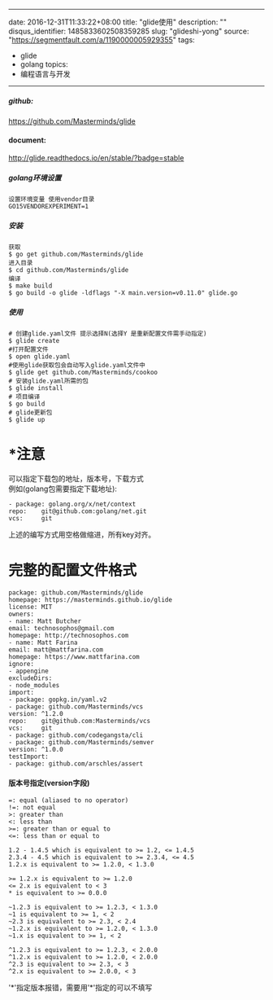
---
date: 2016-12-31T11:33:22+08:00
title: "glide使用"
description: ""
disqus_identifier: 1485833602508359285
slug: "glideshi-yong"
source: "https://segmentfault.com/a/1190000005929355"
tags: 
- glide 
- golang 
topics:
- 编程语言与开发
---

##### github:

<https://github.com/Masterminds/glide>

#### document:

<http://glide.readthedocs.io/en/stable/?badge=stable>

##### golang环境设置

    设置环境变量 使用vendor目录
    GO15VENDOREXPERIMENT=1

##### 安装

    获取
    $ go get github.com/Masterminds/glide
    进入目录
    $ cd github.com/Masterminds/glide
    编译
    $ make build
    $ go build -o glide -ldflags "-X main.version=v0.11.0" glide.go

##### 使用

    # 创建glide.yaml文件 提示选择N(选择Y 是重新配置文件需手动指定)
    $ glide create
    #打开配置文件
    $ open glide.yaml                         
    #使用glide获取包会自动写入glide.yaml文件中
    $ glide get github.com/Masterminds/cookoo
    # 安装glide.yaml所需的包
    $ glide install
    # 项目编译
    $ go build
    # glide更新包
    $ glide up                                

\*注意
======

可以指定下载包的地址，版本号，下载方式\
例如(golang包需要指定下载地址):

    - package: golang.org/x/net/context
    repo:    git@github.com:golang/net.git
    vcs:     git

上述的编写方式用空格做缩进，所有key对齐。

完整的配置文件格式
==================

    package: github.com/Masterminds/glide
    homepage: https://masterminds.github.io/glide
    license: MIT
    owners:
    - name: Matt Butcher
    email: technosophos@gmail.com
    homepage: http://technosophos.com
    - name: Matt Farina
    email: matt@mattfarina.com
    homepage: https://www.mattfarina.com
    ignore:
    - appengine
    excludeDirs:
    - node_modules
    import:
    - package: gopkg.in/yaml.v2
    - package: github.com/Masterminds/vcs
    version: ^1.2.0
    repo:    git@github.com:Masterminds/vcs
    vcs:     git
    - package: github.com/codegangsta/cli
    - package: github.com/Masterminds/semver
    version: ^1.0.0
    testImport:
    - package: github.com/arschles/assert

#### 版本号指定(version字段)

    =: equal (aliased to no operator)
    !=: not equal
    >: greater than
    <: less than
    >=: greater than or equal to
    <=: less than or equal to

    1.2 - 1.4.5 which is equivalent to >= 1.2, <= 1.4.5
    2.3.4 - 4.5 which is equivalent to >= 2.3.4, <= 4.5
    1.2.x is equivalent to >= 1.2.0, < 1.3.0

    >= 1.2.x is equivalent to >= 1.2.0
    <= 2.x is equivalent to < 3
    * is equivalent to >= 0.0.0

    ~1.2.3 is equivalent to >= 1.2.3, < 1.3.0
    ~1 is equivalent to >= 1, < 2
    ~2.3 is equivalent to >= 2.3, < 2.4
    ~1.2.x is equivalent to >= 1.2.0, < 1.3.0
    ~1.x is equivalent to >= 1, < 2

    ^1.2.3 is equivalent to >= 1.2.3, < 2.0.0
    ^1.2.x is equivalent to >= 1.2.0, < 2.0.0
    ^2.3 is equivalent to >= 2.3, < 3
    ^2.x is equivalent to >= 2.0.0, < 3

'\*'指定版本报错，需要用'\*'指定的可以不填写

